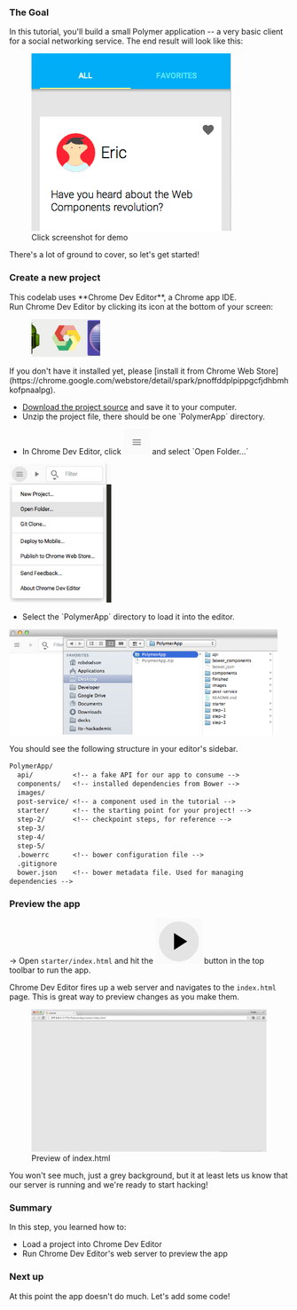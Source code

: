 <toc-element></toc-element>

### The Goal

In this tutorial, you'll build a small Polymer application -- a very basic client for a social networking service. The end result will look like this:

<figure layout vertical center>
  <a href="//polymer-project.org/apps/polymer-tutorial/finished/" layout horizontal class="unquote-link">
    <img src="img/s1-app.png" alt="Finished tutorial">
  </a>
  <figcaption>
    Click screenshot for demo
  </figcaption>
</figure>

There's a lot of ground to cover, so let's get started!

### Create a new project

<!-- Chrome Dev Editor callout block -->
<aside class="callout">
This codelab uses **Chrome Dev Editor**, a Chrome app IDE.
<div class="kiosk">
  Run Chrome Dev Editor by clicking its icon at the bottom of your screen:
  <figure>
    <img src="/static/images/app-icons/chrome_dev_editor_screenshot.png">
  </figure>
</div>

<div class="extended">If you don't have it installed yet, please
[install it from Chrome Web Store](https://chrome.google.com/webstore/detail/spark/pnoffddplpippgcfjdhbmhkofpnaalpg).</div>
</aside>
<!-- End of Chrome Dev Editor callout block -->

<div class="stepbystep">
  <ul>
    <li>
      <a href="zips/PolymerApp.zip">Download the project source</a> and save it to your computer.
    </li>
    <li>
      Unzip the project file, there should be one `PolymerApp` directory.
    </li>
  </ul>
</div>

<div class="stepbystep">
  <ul>
    <li>
      In Chrome Dev Editor, click <img src="img/hamburger.png" class="icon"> and select `Open Folder...`
    </li>
  </ul>
  <div>
    <img src="img/s1-open-folder.png" alt="open folder" style="height:250px;">
  </div>
</div>

<div class="stepbystep">
  <ul>
    <li>
      Select the `PolymerApp` directory to load it into the editor.
    </li>
  </ul>
  <div>
    <img src="img/s1-open-folder2.png" alt="open folder" style="height:190px;">
  </div>
</div>


You should see the following structure in your editor's sidebar.

    PolymerApp/
      api/          <!-- a fake API for our app to consume -->
      components/   <!-- installed dependencies from Bower -->
      images/
      post-service/ <!-- a component used in the tutorial -->
      starter/      <!-- the starting point for your project! -->
      step-2/       <!-- checkpoint steps, for reference -->
      step-3/
      step-4/
      step-5/
      .bowerrc      <!-- bower configuration file -->
      .gitignore
      bower.json    <!-- bower metadata file. Used for managing dependencies -->

### Preview the app

&rarr;  Open `starter/index.html` and hit the <img src="img/runbutton.png" class="icon"> button in the top toolbar to run the app.

Chrome Dev Editor fires up a web server and navigates to the `index.html` page. This is great way to preview changes as you make them.

<figure>
  <img src="img/s1-first-run.png">
  <figcaption>Preview of index.html</figcaption>
</figure>

You won't see much, just a grey background, but it at least lets us know that our server is running and we're ready to start hacking!

### Summary

In this step, you learned how to:

- Load a project into Chrome Dev Editor
- Run Chrome Dev Editor's web server to preview the app

### Next up

At this point the app doesn't do much. Let's add some code!
